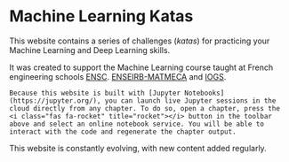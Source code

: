 # Machine Learning Katas

This website contains a series of challenges (*katas*) for practicing your Machine Learning and Deep Learning skills.

It was created to support the Machine Learning course taught at French engineering schools [ENSC](https://ensc.bordeaux-inp.fr). [ENSEIRB-MATMECA](https://enseirb-matmeca.bordeaux-inp.fr) and [IOGS](https://www.institutoptique.fr).

```{note}
Because this website is built with [Jupyter Notebooks](https://jupyter.org/), you can launch live Jupyter sessions in the cloud directly from any chapter. To do so, open a chapter, press the <i class="fas fa-rocket" title="rocket"></i> button in the toolbar above and select an online notebook service. You will be able to interact with the code and regenerate the chapter output.
```

This website is constantly evolving, with new content added regularly.
